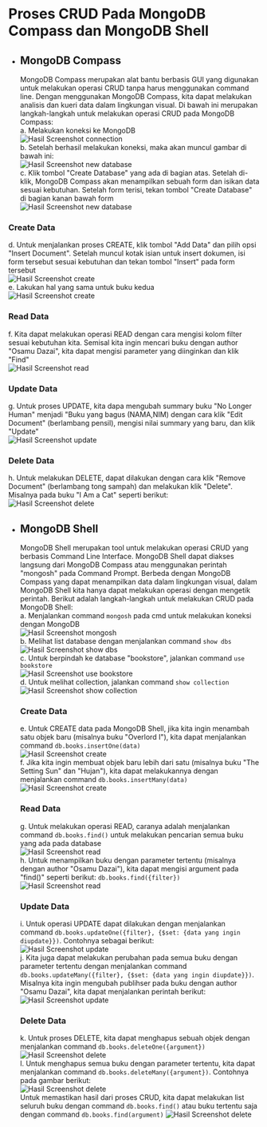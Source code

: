 # Proses CRUD Pada MongoDB Compass dan MongoDB Shell

* ## MongoDB Compass
  MongoDB Compass merupakan alat bantu berbasis GUI yang digunakan untuk melakukan operasi CRUD tanpa harus menggunakan command line. Dengan menggunakan MongoDB Compass, kita dapat melakukan analisis dan kueri data dalam lingkungan visual. Di bawah ini merupakan langkah-langkah untuk melakukan operasi CRUD pada MongoDB Compass: <br>
  a. Melakukan koneksi ke MongoDB <br>
     ![Hasil Screenshot connection](../prak2/img0.jpg) <br>
  b. Setelah berhasil melakukan koneksi, maka akan muncul gambar di bawah ini: <br>
     ![Hasil Screenshot new database](../prak2/img1.jpg) <br>
  c. Klik tombol "Create Database" yang ada di bagian atas. Setelah di-klik, MongoDB Compass akan menampilkan sebuah form dan isikan data sesuai kebutuhan. Setelah form terisi, tekan tombol "Create Database" di bagian kanan bawah form <br>
     ![Hasil Screenshot new database](../prak2/img2.jpg) <br>

### Create Data
  d. Untuk menjalankan proses CREATE, klik tombol "Add Data" dan pilih opsi "Insert Document". Setelah muncul kotak isian untuk insert dokumen, isi form tersebut sesuai kebutuhan dan tekan tombol "Insert" pada form tersebut <br>
     ![Hasil Screenshot create](../prak2/img3.jpg) <br>
  e. Lakukan hal yang sama untuk buku kedua <br>
     ![Hasil Screenshot create](../prak2/img4.jpg) <br>
### Read Data
  f. Kita dapat melakukan operasi READ dengan cara mengisi kolom filter sesuai kebutuhan kita. Semisal kita ingin mencari buku dengan author "Osamu Dazai", kita dapat mengisi parameter yang diinginkan dan klik "Find" <br>
     ![Hasil Screenshot read](../prak2/img5.jpg) <br>
### Update Data
  g. Untuk proses UPDATE, kita dapa mengubah summary buku "No Longer Human" menjadi "Buku yang bagus (NAMA,NIM) dengan cara klik "Edit Document" (berlambang pensil), mengisi nilai summary yang baru, dan klik "Update" <br>
     ![Hasil Screenshot update](../prak2/img6.jpg) <br>
### Delete Data
  h. Untuk melakukan DELETE, dapat dilakukan dengan cara klik "Remove Document" (berlambang tong sampah) dan melakukan klik "Delete". Misalnya pada buku "I Am a Cat" seperti berikut: <br>
     ![Hasil Screenshot delete](../prak2/img7.jpg) <br>
     
* ## MongoDB Shell
  MongoDB Shell merupakan tool untuk melakukan operasi CRUD yang berbasis Command Line Interface. MongoDB Shell dapat diakses langsung dari MongoDB Compass atau menggunakan perintah "mongosh" pada Command Prompt. Berbeda dengan MongoDB Compass yang dapat menampilkan data dalam lingkungan visual, dalam MongoDB Shell kita hanya dapat melakukan operasi dengan mengetik perintah. Berikut adalah langkah-langkah untuk melakukan CRUD pada MongoDB Shell: <br>
  a. Menjalankan command ```mongosh``` pada cmd untuk melakukan koneksi dengan MongoDB <br>
     ![Hasil Screenshot mongosh](../prak2/img8.jpg) <br>
  b. Melihat list database dengan menjalankan command ```show dbs``` <br>
     ![Hasil Screenshot show dbs](../prak2/img9.jpg) <br>
  c. Untuk berpindah ke database "bookstore", jalankan command ```use bookstore``` <br>
     ![Hasil Screenshot use bookstore](../prak2/img10.jpg) <br>
  d. Untuk melihat collection, jalankan command ```show collection``` <br>
     ![Hasil Screenshot show collection](../prak2/img11.jpg) <br>
  ### Create Data
  e. Untuk CREATE data pada MongoDB Shell, jika kita ingin menambah satu objek baru (misalnya buku "Overlord I"), kita dapat menjalankan command ```db.books.insertOne(data)``` <br>
     ![Hasil Screenshot create](../prak2/img12.jpg) <br>
  f. Jika kita ingin membuat objek baru lebih dari satu (misalnya buku "The Setting Sun" dan "Hujan"), kita dapat melakukannya dengan menjalankan command ```db.books.insertMany(data)``` <br>
     ![Hasil Screenshot create](../prak2/img13.jpg) <br>
  ### Read Data
  g. Untuk melakukan operasi READ, caranya adalah menjalankan command ```db.books.find()``` untuk melakukan pencarian semua buku yang ada pada database <br>
     ![Hasil Screenshot read](../prak2/img14.jpg) <br>
  h. Untuk menampilkan buku dengan parameter tertentu (misalnya dengan author "Osamu Dazai"), kita dapat mengisi argument pada "find()" seperti berikut: ```db.books.find({filter})``` <br>
     ![Hasil Screenshot read](../prak2/img15.jpg) <br>
  ### Update Data
  i. Untuk operasi UPDATE dapat dilakukan dengan menjalankan command ```db.books.updateOne({filter}, {$set: {data yang ingin diupdate}})```. Contohnya sebagai berikut: <br>
     ![Hasil Screenshot update](../prak2/img16.jpg) <br>
  j. Kita juga dapat melakukan perubahan pada semua buku dengan parameter tertentu dengan menjalankan command ```db.books.updateMany({filter}, {$set: {data yang ingin diupdate}})```. Misalnya kita ingin mengubah publihser pada buku dengan author "Osamu Dazai", kita dapat menjalankan perintah berikut:<br>
     ![Hasil Screenshot update](../prak2/img17.jpg) <br>
  ### Delete Data
  k. Untuk proses DELETE, kita dapat menghapus sebuah objek dengan menjalankan command ```db.books.deleteOne({argument})``` <br>
     ![Hasil Screenshot delete](../prak2/img18.jpg) <br>
  l. Untuk menghapus semua buku dengan parameter tertentu, kita dapat menjalankan command ```db.books.deleteMany({argument})```. Contohnya pada gambar berikut: <br>
     ![Hasil Screenshot delete](../prak2/img19.jpg) <br>
  Untuk memastikan hasil dari proses CRUD, kita dapat melakukan list seluruh buku dengan command ```db.books.find()``` atau buku tertentu saja dengan command ```db.books.find(argument)```
     ![Hasil Screenshot delete](../prak2/img20.jpg) <br>